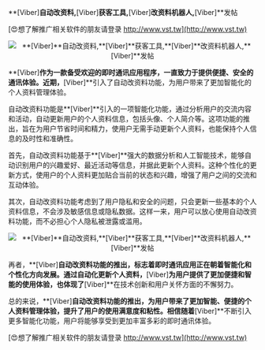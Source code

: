 **[Viber]**自动改资料,**[Viber]**获客工具,**[Viber]**改资料机器人,**[Viber]**发帖

[😍想了解推广相关软件的朋友请登录 http://www.vst.tw](http://www.vst.tw)

 <center><img src="https://vst.tw/MP4/tuiguang/png/1.png" alt="**[Viber]**自动改资料,**[Viber]**获客工具,**[Viber]**改资料机器人,**[Viber]**发帖"></center>

**[Viber]**作为一款备受欢迎的即时通讯应用程序，一直致力于提供便捷、安全的通讯体验。近期，**[Viber]**引入了自动改资料功能，为用户带来了更加智能化的个人资料管理体验。

自动改资料功能是**[Viber]**引入的一项智能化功能，通过分析用户的交流内容和活动，自动更新用户的个人资料信息，包括头像、个人简介等。这项功能的推出，旨在为用户节省时间和精力，使用户无需手动更新个人资料，也能保持个人信息的及时性和准确性。

首先，自动改资料功能基于**[Viber]**强大的数据分析和人工智能技术，能够自动识别用户的兴趣爱好、最近活动等信息，并据此更新个人资料。这种个性化的更新方式，使用户的个人资料更加贴合当前的状态和兴趣，增强了用户之间的交流和互动体验。

其次，自动改资料功能考虑到了用户隐私和安全的问题，只会更新一些基本的个人资料信息，不会涉及敏感信息或隐私数据。这样一来，用户可以放心使用自动改资料功能，而不必担心个人隐私被泄露或滥用。

 <center><img src="https://vst.tw/MP4/tuiguang/png/1.png" alt="**[Viber]**自动改资料,**[Viber]**获客工具,**[Viber]**改资料机器人,**[Viber]**发帖"></center>

再者，**[Viber]**自动改资料功能的推出，标志着即时通讯应用正在朝着智能化和个性化方向发展。通过自动化更新个人资料，**[Viber]**为用户提供了更加便捷和智能的使用体验，也体现了**[Viber]**在技术创新和用户关怀方面的不懈努力。

总的来说，**[Viber]**自动改资料功能的推出，为用户带来了更加智能、便捷的个人资料管理体验，提升了用户的使用满意度和粘性。相信随着**[Viber]**不断引入更多智能化功能，用户将能够享受到更加丰富多彩的即时通讯体验。

[😍想了解推广相关软件的朋友请登录 http://www.vst.tw](http://www.vst.tw)




